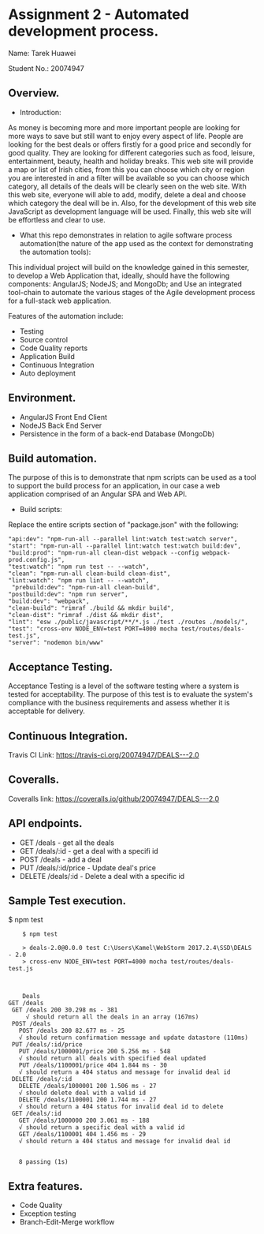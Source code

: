 # Assignment 2 - Automated development process.

Name: Tarek Huawei

Student No.: 20074947

## Overview.

 + Introduction:

As money is becoming more and more important people are looking for more ways to save but still want to enjoy every aspect of life. People are looking for the best deals or offers firstly for a good price and secondly for good quality.
They are looking for different categories such as food, leisure, entertainment, beauty, health and holiday breaks.
This web site will provide a map or list of Irish cities, from this you can choose which city or region you are interested in and a filter will be available so you can choose which category, all details of the deals will be clearly seen on the web site. With this web site, everyone will able to add, modify, delete a deal and choose which category the deal will be in. Also, for the development of this web site JavaScript as development language will be used.
Finally, this web site will be effortless and clear to use. 

+ What this repo demonstrates in relation to agile software process automation(the nature of the app used  as the context for demonstrating the automation tools):

This individual project will build on the knowledge gained in this semester, to develop a Web Application that, ideally, should have the following components: AngularJS; NodeJS; and MongoDb; and Use an integrated tool-chain to automate the various stages of the Agile development process for a full-stack web application.

Features of the automation include:
  - Testing
  - Source control
  - Code Quality reports
  - Application Build
  - Continuous Integration
  - Auto deployment

## Environment.

  - AngularJS Front End Client
  - NodeJS Back End Server
  - Persistence in the form of a back-end Database (MongoDb)

## Build automation.

The purpose of this is to demonstrate that npm scripts can be used as a tool to support the build process for an application, in our case a web application comprised of an Angular SPA and Web API. 

+ Build scripts:

Replace the entire scripts section of "package.json" with the following:

    "api:dev": "npm-run-all --parallel lint:watch test:watch server",
    "start": "npm-run-all --parallel lint:watch test:watch build:dev",
    "build:prod": "npm-run-all clean-dist webpack --config webpack-prod.config.js",
    "test:watch": "npm run test -- --watch",     
    "clean": "npm-run-all clean-build clean-dist",
    "lint:watch": "npm run lint -- --watch",
     "prebuild:dev": "npm-run-all clean-build",
    "postbuild:dev": "npm run server",
    "build:dev": "webpack",
    "clean-build": "rimraf ./build && mkdir build",
    "clean-dist": "rimraf ./dist && mkdir dist",
    "lint": "esw ./public/javascript/**/*.js ./test ./routes ./models/",
    "test": "cross-env NODE_ENV=test PORT=4000 mocha test/routes/deals-test.js", 
    "server": "nodemon bin/www"

## Acceptance Testing.

Acceptance Testing is a level of the software testing where a system is tested for acceptability. The purpose of this test is to evaluate the system's compliance with the business requirements and assess whether it is acceptable for delivery.


## Continuous Integration.

Travis CI Link: https://travis-ci.org/20074947/DEALS---2.0

## Coveralls.

Coveralls link: https://coveralls.io/github/20074947/DEALS---2.0

## API endpoints.

+ GET /deals - get all the deals
+ GET /deals/:id - get a deal with a specifi id
+ POST /deals - add a deal
+ PUT /deals/:id/price - Update deal's price
+ DELETE /deals/:id - Delete a deal with a specific id

## Sample Test execution.

  $ npm test



        $ npm test

        > deals-2.0@0.0.0 test C:\Users\Kamel\WebStorm 2017.2.4\SSD\DEALS - 2.0
        > cross-env NODE_ENV=test PORT=4000 mocha test/routes/deals-test.js



        Deals
    GET /deals
     GET /deals 200 30.298 ms - 381
         √ should return all the deals in an array (167ms)
     POST /deals
       POST /deals 200 82.677 ms - 25
       √ should return confirmation message and update datastore (110ms)
     PUT /deals/:id/price
       PUT /deals/1000001/price 200 5.256 ms - 548
       √ should return all deals with specified deal updated
       PUT /deals/1100001/price 404 1.844 ms - 30
       √ should return a 404 status and message for invalid deal id
     DELETE /deals/:id
       DELETE /deals/1000001 200 1.506 ms - 27
       √ should delete deal with a valid id
       DELETE /deals/1100001 200 1.744 ms - 27
       √ should return a 404 status for invalid deal id to delete
     GET /deals/:id
       GET /deals/1000000 200 3.061 ms - 188
       √ should return a specific deal with a valid id
       GET /deals/1100001 404 1.456 ms - 29
       √ should return a 404 status and message for invalid deal id


       8 passing (1s)

## Extra features.

+ Code Quality
+ Exception testing
+ Branch-Edit-Merge workflow